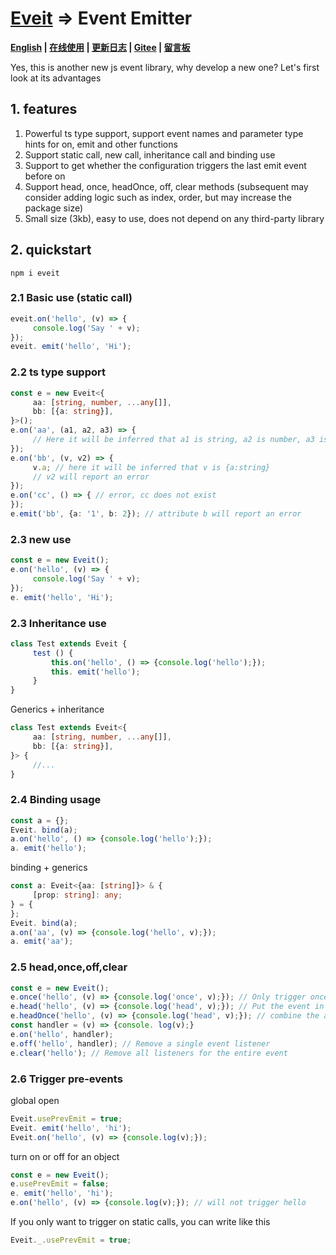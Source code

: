 # [Eveit](https://github.com/theajack/eveit) => Event Emitter

**[English](https://github.com/theajack/eveit/blob/master/README.md) | [在线使用](https://shiyix.cn/jsbox/?github=theajack.eveit ) | [更新日志](https://github.com/theajack/eveit/blob/master/scripts/version.md) | [Gitee](https://gitee.com/theajack/eveit) | [留言板](https://theajack.github.io/message-board?app=eveit)**

Yes, this is another new js event library, why develop a new one? Let's first look at its advantages

## 1. features

1. Powerful ts type support, support event names and parameter type hints for on, emit and other functions
2. Support static call, new call, inheritance call and binding use
3. Support to get whether the configuration triggers the last emit event before on
4. Support head, once, headOnce, off, clear methods (subsequent may consider adding logic such as index, order, but may increase the package size)
5. Small size (3kb), easy to use, does not depend on any third-party library

## 2. quickstart

```
npm i eveit
```

### 2.1 Basic use (static call)

```js
eveit.on('hello', (v) => {
     console.log('Say ' + v);
});
eveit. emit('hello', 'Hi');
```

### 2.2 ts type support

```ts
const e = new Eveit<{
     aa: [string, number, ...any[]],
     bb: [{a: string}],
}>();
e.on('aa', (a1, a2, a3) => {
     // Here it will be inferred that a1 is string, a2 is number, a3 is any
});
e.on('bb', (v, v2) => {
     v.a; // here it will be inferred that v is {a:string}
     // v2 will report an error
});
e.on('cc', () => { // error, cc does not exist
});
e.emit('bb', {a: '1', b: 2}); // attribute b will report an error
```

### 2.3 new use

```js
const e = new Eveit();
e.on('hello', (v) => {
     console.log('Say ' + v);
});
e. emit('hello', 'Hi');
```

### 2.3 Inheritance use

```js
class Test extends Eveit {
     test () {
         this.on('hello', () => {console.log('hello');});
         this. emit('hello');
     }
}
```

Generics + inheritance

```ts
class Test extends Eveit<{
     aa: [string, number, ...any[]],
     bb: [{a: string}],
}> {
     //...
}
```

### 2.4 Binding usage

```js
const a = {};
Eveit. bind(a);
a.on('hello', () => {console.log('hello');});
a. emit('hello');
```

binding + generics

```ts
const a: Eveit<{aa: [string]}> & {
     [prop: string]: any;
} = {
};
Eveit. bind(a);
a.on('aa', (v) => {console.log('hello', v);});
a. emit('aa');
```

### 2.5 head,once,off,clear

```js
const e = new Eveit();
e.once('hello', (v) => {console.log('once', v);}); // Only trigger once
e.head('hello', (v) => {console.log('head', v);}); // Put the event in the head
e.headOnce('hello', (v) => {console.log('head', v);}); // combine the above two
const handler = (v) => {console. log(v);}
e.on('hello', handler);
e.off('hello', handler); // Remove a single event listener
e.clear('hello'); // Remove all listeners for the entire event
```

### 2.6 Trigger pre-events

global open

```js
Eveit.usePrevEmit = true;
Eveit. emit('hello', 'hi');
Eveit.on('hello', (v) => {console.log(v);});
```

turn on or off for an object

```js
const e = new Eveit();
e.usePrevEmit = false;
e. emit('hello', 'hi');
e.on('hello', (v) => {console.log(v);}); // will not trigger hello
```

If you only want to trigger on static calls, you can write like this

```js
Eveit._.usePrevEmit = true;
```